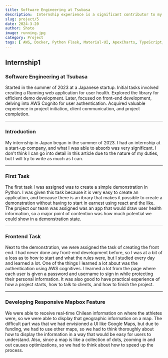```yaml
---
title: Software Engineering at Tsubasa
description:  Internship experience is a significant contributor to my development of engineering skills. Most of the work required me to use the serverless framework, and each time, there was a self-education aspect that I can leverage later in my career. 
slug: project/5
date: 2024-3-20
author: Shoto
image: running.jpg
category: Project
tags: [ AWS, Docker, Python Flask, Material-UI, ApexCharts, TypeScript, React]
---
```


## Internship1


### Software Engineering at Tsubasa

Started in the summer of 2023 at a Japanese startup. Initial tasks involved creating a Running web application for user health. Explored the library for efficient demo development. Later, focused on front-end development, delving into AWS Cognito for user authentication. Acquired valuable experience in project initiation, client communication, and project completion.

---

### Introduction

My internship in Japan began in the summer of 2023. I had an internship at a start-up company, and what I was able to absorb was very significant. I don't think I can go into detail in this article due to the nature of my duties, but I will try to write as much as I can.

---

### First Task

The first task I was assigned was to create a simple demonstration in Python. I was given this task because it is very easy to create an application, and because there is an ibrary that makes it possible to create a demonstration without having to start in earnest using react and the like. The project our team was assigned was an app that would draw user health information, so a major point of contention was how much potential we could show in a demonstration state.

---

### Frontend Task

Next to the demonstration, we were assigned the task of creating the front end. I had never done any front-end development before, so I was at a bit of a loss as to how to start and what the rules were, but I studied every day and learned a lot. One of the things I learned a lot about was the authentication using AWS cognitives. I learned a lot from the page where each user is given a password and username to sign in while protecting their personal information. It was also good to have practical experience of how a project starts, how to talk to clients, and how to finish the project.

---

### Developing Responsive Mapbox Feature

We were able to receive real-time Chilean information on where the athletes were, so we were able to display that geographic information on a map. The difficult part was that we had envisioned a UI like Google Maps, but due to funding, we had to use other maps, so we had to think thoroughly about how to display the information in a way that would be easy for users to understand. Also, since a map is like a collection of dots, zooming in and out causes optimizations, so we had to think about how to speed up the process.

